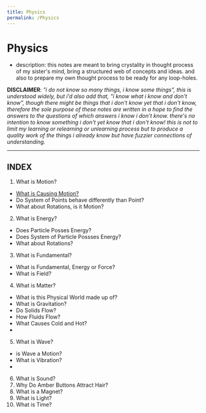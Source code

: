 ```yaml
---
title: Physics
permalink: /Physics
---
```


# Physics
- description: this notes are meant to bring crystality in thought process of my sister's mind, bring a structured web of concepts and ideas. and also to prepare my own thought process to be ready for any loop-holes.

**DISCLAIMER**: *"i do not know so many things, i know some things", this is understood widely, but i'd also add that, "i know what i know and don't know", though there might be things that i don't know yet that i don't know, therefore the sole purpose of these notes are written in a hope to find the answers to the questions of which answers i know i don't know. there's no intention to know something i don't yet know that i don't know! this is not to limit my learning or relearning or unlearning process but to produce a quality work of the things i already know but have fuzzier connections of understanding.*

______________
## INDEX

1. What is Motion?
  - [What is Causing Motion?](Physics/notes/1/1.1)
  - Do System of Points behave differently than Point?
  - What about Rotations, is it Motion?
2. What is Energy?
  - Does Particle Posses Energy?
  - Does System of Particle Possses Energy?
  - What about Rotations?
3. What is Fundamental?
  - What is Fundamental, Energy or Force?
  - What is Field?
4. What is Matter?
  - What is this Physical World made up of?
  - What is Gravitation?
  - Do Solids Flow?
  - How Fluids Flow?
  - What Causes Cold and Hot?
  -
5. What is Wave?
  - is Wave a Motion?
  - What is Vibration?
  -
6. What is Sound?
7. Why Do Amber Buttons Attract Hair?
8. What is a Magnet?
9. What is Light?
10. What is Time?